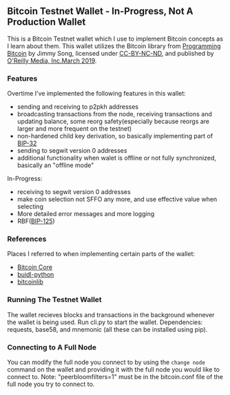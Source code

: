## Bitcoin Testnet Wallet - In-Progress, Not A Production Wallet
This is a Bitcoin Testnet wallet which I use to implement Bitcoin concepts as I learn about them.
This wallet utilizes the Bitcoin library from [Programming Bitcoin](https://www.oreilly.com/library/view/programming-bitcoin/9781492031482/) by Jimmy Song, licensed under [CC-BY-NC-ND](https://creativecommons.org/licenses/by-nc-nd/4.0/legalcode), and published by [O'Reilly Media, Inc.March 2019](https://learning.oreilly.com/library/publisher/oreilly-media-inc/). 

### Features
Overtime I've implemented the following features in this wallet:
- sending and receiving to p2pkh addresses
- broadcasting transactions from the node, receiving transactions and updating balance, some reorg safety(especially because reorgs are larger and more frequent on the testnet)
- non-hardened child key derivation, so basically implementing part of [BIP-32](https://github.com/bitcoin/bips/blob/master/bip-0032.mediawiki)
- sending to segwit version 0 addresses
- additional functionality when walet is offline or not fully synchronized, basically an "offline mode"

In-Progress:
- receiving to segwit version 0 addresses
- make coin selection not SFFO any more, and use effective value when selecting
- More detailed error messages and more logging
- RBF([BIP-125](https://github.com/bitcoin/bips/blob/master/bip-0125.mediawiki))

### References
Places I referred to when implementing certain parts of the wallet:
- [Bitcoin Core](https://github.com/bitcoin/bitcoin)
- [buidl-python](https://github.com/buidl-bitcoin/buidl-python/blob/main/LICENSE.md)
- [bitcoinlib](https://github.com/1200wd/bitcoinlib)

### Running The Testnet Wallet
The wallet recieves blocks and transactions in the background whenever the wallet is being used. Run cli.py to start the wallet. Dependencies: requests, base58, and mnemonic (all these can be installed using pip).

### Connecting to A Full Node
You can modify the full node you connect to by using the `change node` command on the wallet and providing it with the full node you would like to connect to.
Note: "peerbloomfilters=1" must be in the bitcoin.conf file of the full node you try to connect to.
